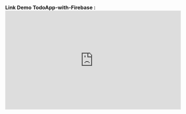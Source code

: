 ### Link Demo TodoApp-with-Firebase :<iframe width="560" height="315" src="https://www.youtube.com/embed/iDtyGsJTspY?si=7hD9ZcB-NcMIpH4D" title="YouTube video player" frameborder="0" allow="accelerometer; autoplay; clipboard-write; encrypted-media; gyroscope; picture-in-picture; web-share" referrerpolicy="strict-origin-when-cross-origin" allowfullscreen></iframe>

